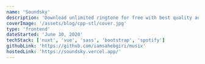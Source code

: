 ```yaml
---
name: 'Soundsky'
description: 'Download unlimited ringtone for free with best quality audio.'
coverImage: '/assets/blog/cpp-stl/cover.jpg'
type: 'frontend'
dateStarted: 'June 30, 2020'
techStack: ['nuxt', 'vue', 'sass', 'bootstrap', 'spotify']
githubLink: 'https://github.com/iamsahebgiri/musix'
hostedLink: 'https://soundsky.vercel.app/'
---
```

